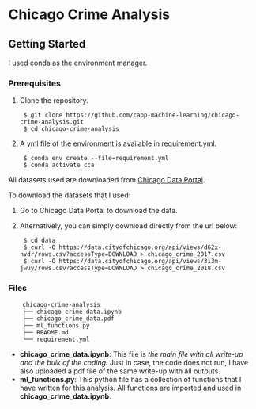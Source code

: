 # Chicago Crime Analysis

## Getting Started

I used conda as the environment manager.

### Prerequisites

1. Clone the repository.

        $ git clone https://github.com/capp-machine-learning/chicago-crime-analysis.git
        $ cd chicago-crime-analysis

1. A yml file of the environment is available in requirement.yml.

        $ conda env create --file=requirement.yml
        $ conda activate cca

All datasets used are downloaded from [Chicago Data Portal](https://data.cityofchicago.org/).

To download the datasets that I used:

1. Go to Chicago Data Portal to download the data.

1. Alternatively, you can simply download directly from the url below:

        $ cd data
        $ curl -O https://data.cityofchicago.org/api/views/d62x-nvdr/rows.csv?accessType=DOWNLOAD > chicago_crime_2017.csv
        $ curl -O https://data.cityofchicago.org/api/views/3i3m-jwuy/rows.csv?accessType=DOWNLOAD > chicago_crime_2018.csv
        
### Files

        chicago-crime-analysis
        ├── chicago_crime_data.ipynb
        ├── chicago_crime_data.pdf
        ├── ml_functions.py
        ├── README.md
        └── requirement.yml

- __chicago_crime_data.ipynb__: This file is *the main file with all write-up and the bulk of the coding.* Just in case, the code does not run, I have also uploaded a pdf file of the same write-up with all outputs.
- __ml_functions.py__: This python file has a collection of functions that I have written for this analysis. All functions are imported and used in __chicago_crime_data.ipynb__.

